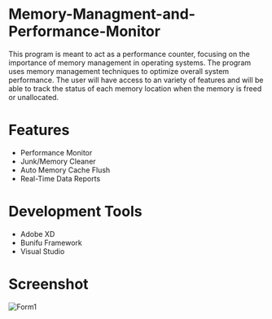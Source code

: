 # Memory-Managment-and-Performance-Monitor
This program is meant to act as a performance counter, focusing on the importance of memory management in operating systems. The program uses memory management techniques to optimize overall system performance. The user will have access to an variety of features and will be able to track the status of each memory location when the memory is freed or unallocated. 
# Features
* Performance Monitor
* Junk/Memory Cleaner
* Auto Memory Cache Flush
* Real-Time Data Reports
# Development Tools
* Adobe XD
* Bunifu Framework
* Visual Studio

# Screenshot
![Form1](https://user-images.githubusercontent.com/68661362/88252837-a043d600-cc7d-11ea-8a58-39ed769fd5fe.PNG)
